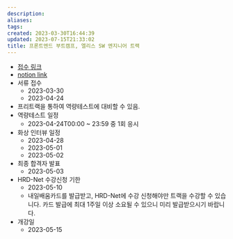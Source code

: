 ```yaml
---
description:
aliases: 
tags: 
created: 2023-03-30T16:44:39
updated: 2023-07-15T21:33:02
title: 프론트엔드 부트캠프, 엘리스 SW 엔지니어 트랙
---
```

- [접수 링크](https://elice.training/track/sw?utm_source=vertical&utm_medium=baekjoon&utm_campaign=topbanner_sw5&utm_content=i_sw5_%EB%B9%A0%EB%A5%B8%EC%A0%84%ED%98%95_230327)
- [notion link](https://choiwheatley.notion.site/SW-f8e8f21520fc4fb9b7b06f984c627b4b)
- 서류 접수
	- 2023-03-30
	- 2023-04-24
- 프리트랙을 통하여 역량테스트에 대비할 수 있음.
- 역량테스트 일정
	- 2023-04-24T00:00 ~ 23:59 중 1회 응시
- 화상 인터뷰 일정
	- 2023-04-28
	- 2023-05-01
	- 2023-05-02
- 최종 합격자 발표
	- 2023-05-03
- HRD-Net 수강신청 기한
	- 2023-05-10
	- 내일배움카드를 발급받고, HRD-Net에 수강 신청해야만 트랙을 수강할 수 있습니다. 카드 발급에 최대 1주일 이상 소요될 수 있으니 미리 발급받으시기 바랍니다.
- 개강일 
	- 2023-05-15
